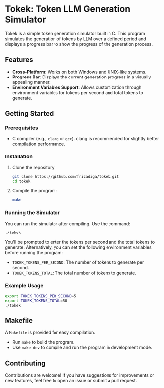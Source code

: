 # Tokek: Token LLM Generation Simulator

Tokek is a simple token generation simulator built in C. This program simulates the generation of tokens by LLM over a defined period and displays a progress bar to show the progress of the generation process.

## Features

- **Cross-Platform**: Works on both Windows and UNIX-like systems.
- **Progress Bar**: Displays the current generation progress in a visually appealing manner.
- **Environment Variables Support**: Allows customization through environment variables for tokens per second and total tokens to generate.

## Getting Started

### Prerequisites

- C compiler (e.g., `clang` or `gcc`). clang is recommended for slightly better compilation performance.

### Installation

1. Clone the repository:
   ```bash
   git clone https://github.com/frizadiga/tokek.git
   cd tokek
   ```

2. Compile the program:
   ```bash
   make
   ```

### Running the Simulator

You can run the simulator after compiling. Use the command:

```bash
./tokek
```

You'll be prompted to enter the tokens per second and the total tokens to generate. Alternatively, you can set the following environment variables before running the program:

- `TOKEK_TOKENS_PER_SECOND`: The number of tokens to generate per second.
- `TOKEK_TOKENS_TOTAL`: The total number of tokens to generate.

### Example Usage

```bash
export TOKEK_TOKENS_PER_SECOND=5
export TOKEK_TOKENS_TOTAL=50
./tokek
```

## Makefile

A `Makefile` is provided for easy compilation. 
- Run `make` to build the program.
- Use `make dev` to compile and run the program in development mode.

## Contributing

Contributions are welcome! If you have suggestions for improvements or new features, feel free to open an issue or submit a pull request.
